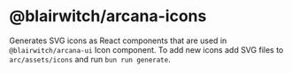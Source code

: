 # @blairwitch/arcana-icons

Generates SVG icons as React components that are used in `@blairwitch/arcana-ui` Icon component. To add new icons add SVG files to `arc/assets/icons` and run `bun run generate`.
